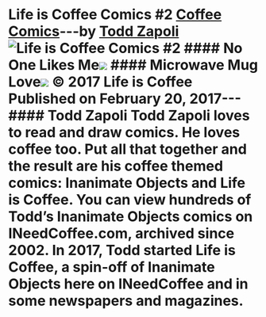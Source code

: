 # Life is Coffee Comics #2 [Coffee Comics](https://ineedcoffee.com/section/coffee-comics/)---by [Todd Zapoli](https://ineedcoffee.com/by/todd-zapoli/)![Life is Coffee Comics #2](https://ineedcoffee.com/images/posts/life-is-coffee-comics-2/life-is-coffee-640x400-new.jpg) #### No One Likes Me![](https://ineedcoffee.com/assets/004-No-One-Likes-Me-970x1024.EgHNHdkS_1q7wP5.webp) #### Microwave Mug Love![](https://ineedcoffee.com/assets/003-Microwave-mug-love-1-970x1024.Cgajla_q_Z1g8uGE.webp) © 2017 Life is Coffee Published on February 20, 2017--- #### Todd Zapoli Todd Zapoli loves to read and draw comics. He loves coffee too. Put all that together and the result are his coffee themed comics: Inanimate Objects and Life is Coffee. You can view hundreds of Todd’s Inanimate Objects comics on INeedCoffee.com, archived since 2002. In 2017, Todd started Life is Coffee, a spin-off of Inanimate Objects here on INeedCoffee and in some newspapers and magazines.